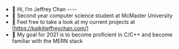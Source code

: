 - 👋 Hi, I’m Jeffrey Chan ---- 
- 👀 Second year computer science student at McMaster University
- 🌱 Feel free to take a look at my current projects at [https://kaikitjeffreychan.com/]
- 💞️ My goal for 2021 is to become proficient in C/C++ and become familiar with the MERN stack

<!---
KaiKitJeffreyChan/KaiKitJeffreyChan is a ✨ special ✨ repository because its `README.md` (this file) appears on your GitHub profile.
You can click the Preview link to take a look at your changes.
--->
